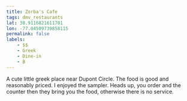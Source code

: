```yaml
---
title: Zorba's Cafe
tags: dmv_restaurants
lat: 38.9116821611701
lon: -77.04509739858115
permalink: false
labels:
    - $$
    - Greek
    - Dine-in
    - B
---
```


A cute little greek place near Dupont Circle. The food is good and reasonably priced. I enjoyed the sampler. Heads up, you order and the counter then they bring you the food, otherwise there is no service.